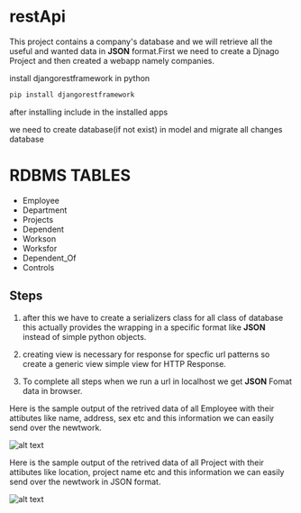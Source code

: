 # restApi

This project contains a company's database and we will retrieve all the useful and wanted 
data in **JSON** format.First we need to create a Djnago Project and then created a webapp
namely companies.

install djangorestframework in python

``` bash
pip install djangorestframework
```

after installing include in the installed apps


we need to create database(if not exist) in model and migrate all changes 
database

# RDBMS TABLES

- Employee
- Department
- Projects
- Dependent
- Workson
- Worksfor
- Dependent_Of
- Controls

## Steps

1. after this we have to create a serializers class for all class of database this actually
provides the wrapping in a specific format like **JSON** instead of simple python objects.



2. creating view is necessary for response for specfic url patterns so create a generic view
 simple view for HTTP Response.


3. To complete all steps when we run a url in localhost we get **JSON** Fomat data in browser.


Here is the sample output of the retrived data of all Employee with their attibutes like name, address,
sex etc and this information we can easily send over the newtwork.


![alt text](https://i.imgur.com/7JdN4bW.png?1)



Here is the sample output of the retrived data of all Project with their attibutes like location,
project name etc and this information we can easily send over the newtwork in JSON format.


![alt text](https://i.imgur.com/W4rtpId.png?1)








